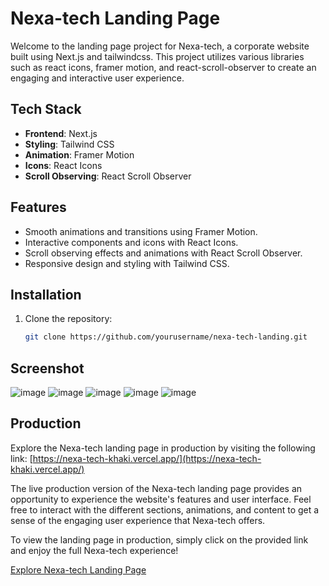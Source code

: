 # Nexa-tech Landing Page

Welcome to the landing page project for Nexa-tech, a corporate website built using Next.js and tailwindcss. This project utilizes various libraries such as react icons, framer motion, and react-scroll-observer to create an engaging and interactive user experience.

## Tech Stack

- **Frontend**: Next.js
- **Styling**: Tailwind CSS
- **Animation**: Framer Motion
- **Icons**: React Icons
- **Scroll Observing**: React Scroll Observer

## Features

- Smooth animations and transitions using Framer Motion.
- Interactive components and icons with React Icons.
- Scroll observing effects and animations with React Scroll Observer.
- Responsive design and styling with Tailwind CSS.

## Installation

1. Clone the repository:

   ```bash
   git clone https://github.com/yourusername/nexa-tech-landing.git


## Screenshot 
![image](https://github.com/JaiBhalla03/nexa-tech/assets/101990594/81b32b16-b2cc-4dff-9850-89721c21f958)
![image](https://github.com/JaiBhalla03/nexa-tech/assets/101990594/a4f219f6-5e27-4c5b-b90a-c49dac595ca2)
![image](https://github.com/JaiBhalla03/nexa-tech/assets/101990594/446b27f1-a22d-4a6d-9224-cf6e501d6e35)
![image](https://github.com/JaiBhalla03/nexa-tech/assets/101990594/432b43a9-8670-474f-808e-9c71f1c149cb)
![image](https://github.com/JaiBhalla03/nexa-tech/assets/101990594/b5912c7a-0a74-4f88-a4b6-191a3f646854)

## Production

Explore the Nexa-tech landing page in production by visiting the following link: [https://nexa-tech-khaki.vercel.app/](https://nexa-tech-khaki.vercel.app/)

The live production version of the Nexa-tech landing page provides an opportunity to experience the website's features and user interface. Feel free to interact with the different sections, animations, and content to get a sense of the engaging user experience that Nexa-tech offers.

To view the landing page in production, simply click on the provided link and enjoy the full Nexa-tech experience!

[Explore Nexa-tech Landing Page](https://nexa-tech-khaki.vercel.app/)





